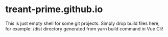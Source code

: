 # treant-prime.github.io

This is just empty shell for some git projects.
Simply drop build files here, for example: /dist directory generated from yarn build command in Vue Cli!
